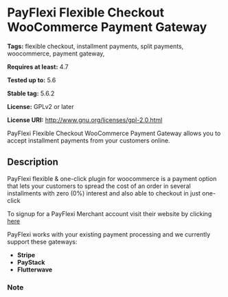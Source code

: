 # PayFlexi Flexible Checkout WooCommerce Payment Gateway

**Tags:** flexible checkout, installment payments, split payments, woocommerce, payment gateway, 

**Requires at least:** 4.7

**Tested up to:** 5.6

**Stable tag:** 5.6.2

**License:** GPLv2 or later

**License URI:** http://www.gnu.org/licenses/gpl-2.0.html

PayFlexi Flexible Checkout WooCommerce Payment Gateway allows you to accept installment payments from your customers online.

## Description

PayFlexi flexible & one-click plugin for woocommerce is a payment option that lets your customers to spread the cost of an order in several installments with zero (0%) interest and also able to checkout in just one-click

To signup for a PayFlexi Merchant account visit their website by clicking [here](https://merchant.payflexi.co)

PayFlexi works with your existing payment processing and we currently support these gateways:

- **Stripe**
- **PayStack**
- **Flutterwave**

### Note